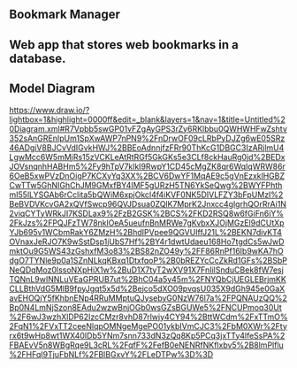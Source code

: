 Bookmark Manager
-------------------
Web app that stores web bookmarks in a database.
-------------------

## Model Diagram

https://www.draw.io/?lightbox=1&highlight=0000ff&edit=_blank&layers=1&nav=1&title=Untitled%20Diagram.xml#R7Vpbb5swGP01vFZgAyGPS3rZy6RKlbbu0QWHWHFwZshtv352sAnGREnIpUm1SpXwAWP7nPN9%2FnDrwOF09cLRbPyDJZg6wE05SRz46ADgiV8BJCvVdIGvkHWJ%2BBEoAdnnjfzFRr90ThKcG1DBGC3IzARjlmU4LgwMcc6W5mMjRs15zVCKLeAtRtRGf5GkGKs5e3CLf8ckHauRg0jd%2BEDxJOVsnqnhHABHm5%2Fy9hTpV7klkI9RwpY1CD45cMgZK8qr6WqIqWRW86r6OeB5xwPVzDnOigP7KCXyYq3XX%2BCV6DwYF1MqAE9c5gVnEzxklHGBZCwTTw5GhNIGhChJM9GMxfBY4IMF5gURzH5TN6YkSeQwg%2BWYFPhthmI55lLYSGAb6rCclita5bQWiM6xpjOkcl4f4iKVF0NK5DIVLFZY3bFpUMzI%2BeBVDVKcvGA2xQVfSwcp96QVJDsua0ZQlK7MprK2Jnxcc4glgrhQOrRrAi1N2viqCYTyWRkJI7KSDLax9%2FzB2GSK%2BCS%2FKD2RSQ8w6fGiFn6iY%2FkJzs%2FPQJFzTW78nklOeA5ueufnBnMRWe7gKvbxXJOjMGzEl9dCUtXpYJb695v1WCbmRakY6ZMzH%2BhdIPVpee9QGVUIffJ21L%2BEKN7divKT4OVnaxJeRJO7K9wSstDsp1jUbS7Hf%2BY4r1dwtUdaeu168Ho7tgdCs5wJwDmktOu9G5WS43zGshxfM3o83%2BS82nZO49y%2FF86RnPf16Ib9wKA7hOdgO7TYNle9p0a1SZnNLkqKBxq1DtxfqoP%2B0bREZYcCcZkRd1GFs%2BSbPNeQDqMoz0lssoNXpHiX1w%2BuD1X7tyT2wXV91X7FnIilSnduCBek8fW7esjTQNnL9wINNLuVEaGPRUB7ut%2BhC04a5y45m%2FNYQbCjUEGLEBrjmKKCLLBthVdG5MlB9fpyJgqt5x5d%2Bejco5dXO09pvqsU035X9dGh945e0GaXavEHOQjY5fKhbnENp4RRuMMptuQJysebyG0NzW76l7a%2FPQNAUzQQ%2Bp0N4LmNjSzon8EAdu2wzwBnjOGb0wsGZsBGUWe5%2FNCUPmoq30Ut%2F6wJ3wzhXlDP62IzcCMzr8vhD87rlwjy4CY94%2BttWCdm%2FxTTmO%2FqN1%2FVxTT2ceeNlqpOMNgeMgePO01ykbIVmCJC3%2FbM0XWr%2Ftyrx6t9wHp8wt1WX40IDb5YNm7snn733dN3zQq8Kp5PCq3jxTTy4lfeSsPA%2FBAEvV5n8WBgRqe9L3cRL%2FqfF%2FefB0eNENRfNKflxbv5%2B8lmPlflu%2FHFqI9TjuFbNLf%2FBlBGxvY%2FLeDTPw%3D%3D